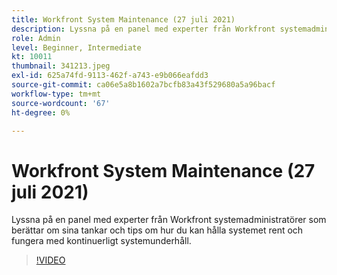 ```yaml
---
title: Workfront System Maintenance (27 juli 2021)
description: Lyssna på en panel med experter från Workfront systemadministratörer som berättar om sina tankar och tips om hur du kan hålla systemet rent och fungera med ett kontinuerligt system ... (Beskrivningarna ska vara mellan 60 och 160 tecken långa)
role: Admin
level: Beginner, Intermediate
kt: 10011
thumbnail: 341213.jpeg
exl-id: 625a74fd-9113-462f-a743-e9b066eafdd3
source-git-commit: ca06e5a8b1602a7bcfb83a43f529680a5a96bacf
workflow-type: tm+mt
source-wordcount: '67'
ht-degree: 0%

---
```


# Workfront System Maintenance (27 juli 2021)

Lyssna på en panel med experter från Workfront systemadministratörer som berättar om sina tankar och tips om hur du kan hålla systemet rent och fungera med kontinuerligt systemunderhåll.

>[!VIDEO](https://video.tv.adobe.com/v/341213/?quality=12&learn=on)

